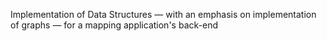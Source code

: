 Implementation of Data Structures — with an emphasis on implementation of graphs — for a mapping application's back-end 
